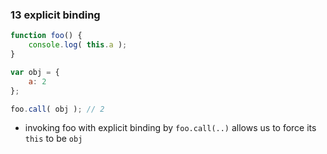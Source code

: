 ### 13 explicit binding

```js
function foo() {
	console.log( this.a );
}

var obj = {
	a: 2
};

foo.call( obj ); // 2
```

- invoking foo with explicit binding by `foo.call(..)` allows us to force its `this` to be `obj`
